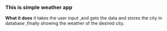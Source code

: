 ### This is simple weather app
**What it does**
it takes the user input ,and gets the data and stores the city in database ,finally showing the weather of the desired city.